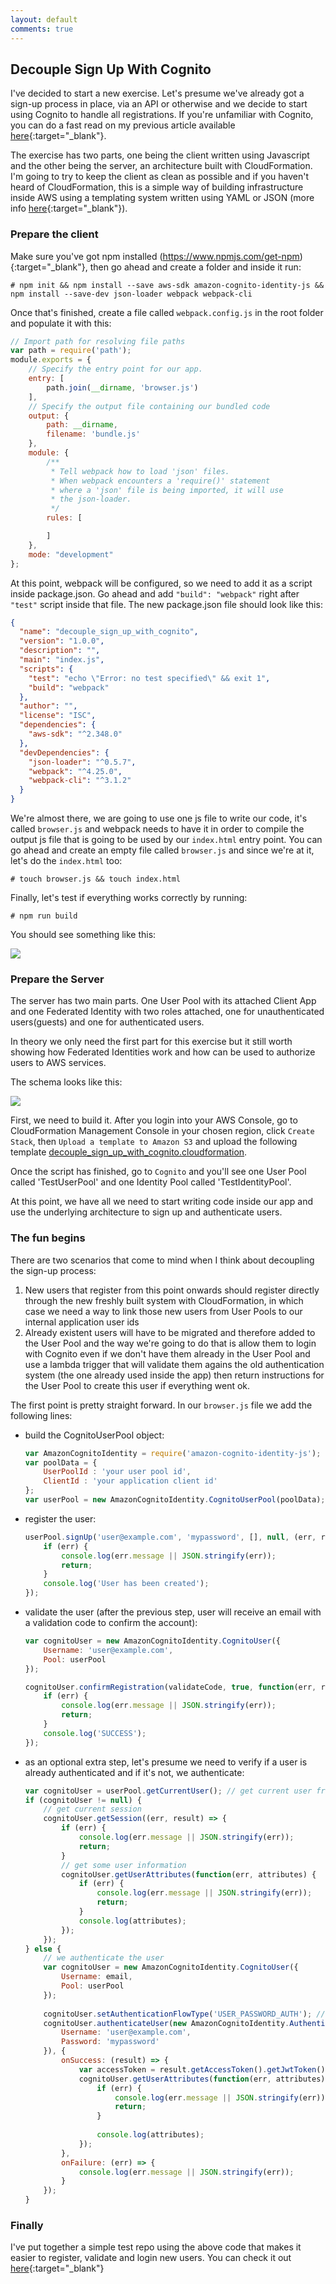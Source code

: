```yaml
---
layout: default
comments: true
---
```


## Decouple Sign Up With Cognito
I've decided to start a new exercise. Let's presume we've already got a sign-up process in place, via an API or otherwise 
and we decide to start using Cognito to handle all registrations. If you're unfamiliar with Cognito, you can do a fast read
on my previous article available [here](cognito_introduction.md){:target="_blank"}.

The exercise has two parts, one being the client written using Javascript and the other being the server, an architecture built with CloudFormation. I'm going to try to keep the client as clean as possible and if you haven't heard of CloudFormation, this is a simple way of building infrastructure inside AWS using a templating system written using YAML or JSON (more info [here](https://aws.amazon.com/cloudformation/){:target="_blank"}). 

### Prepare the client
Make sure you've got npm installed (https://www.npmjs.com/get-npm){:target="_blank"}, then go ahead and create a folder and inside it run:
```
# npm init && npm install --save aws-sdk amazon-cognito-identity-js && npm install --save-dev json-loader webpack webpack-cli 
```
Once that's finished, create a file called `webpack.config.js` in the root folder and populate it with this:
```javascript
// Import path for resolving file paths
var path = require('path');
module.exports = {
    // Specify the entry point for our app.
    entry: [
        path.join(__dirname, 'browser.js')
    ],
    // Specify the output file containing our bundled code
    output: {
        path: __dirname,
        filename: 'bundle.js'
    },
    module: {
        /**
         * Tell webpack how to load 'json' files.
         * When webpack encounters a 'require()' statement
         * where a 'json' file is being imported, it will use
         * the json-loader.
         */
        rules: [

        ]
    },
    mode: "development"
};
```
At this point, webpack will be configured, so we need to add it as a script inside package.json. Go ahead and add `"build": "webpack"` right after `"test"` script inside that file. The new package.json file should look like this:

```json
{
  "name": "decouple_sign_up_with_cognito",
  "version": "1.0.0",
  "description": "",
  "main": "index.js",
  "scripts": {
    "test": "echo \"Error: no test specified\" && exit 1",
    "build": "webpack"
  },
  "author": "",
  "license": "ISC",
  "dependencies": {
    "aws-sdk": "^2.348.0"
  },
  "devDependencies": {
    "json-loader": "^0.5.7",
    "webpack": "^4.25.0",
    "webpack-cli": "^3.1.2"
  }
}

```

We're almost there, we are going to use one js file to write our code, it's called `browser.js` and webpack needs to have it in order to compile the output js file that is going to be used by our `index.html` entry point. You can go ahead and create an empty file called `browser.js` and since we're at it, let's do the `index.html` too:
``` 
# touch browser.js && touch index.html 
```
Finally, let's test if everything works correctly by running:
```
# npm run build
```
You should see something like this:

![](assets/img/decouple_sign_up_with_cognito/1.png)

### Prepare the Server
The server has two main parts. One User Pool with its attached Client App and one Federated Identity with two roles attached, one for unauthenticated users(guests) and one for authenticated users.

In theory we only need the first part for this exercise but it still worth showing how Federated Identities work and how can be used to authorize users to AWS services. 

The schema looks like this:

![](assets/img/decouple_sign_up_with_cognito/2.png)

First, we need to build it. After you login into your AWS Console, go to CloudFormation Management Console in your chosen region, click `Create Stack`, then `Upload a template to Amazon S3` and upload the following template <a href="assets/download/decouple_sign_up_with_cognito.cloudformation" download>decouple_sign_up_with_cognito.cloudformation</a>.

Once the script has finished, go to `Cognito` and you'll see one User Pool called 'TestUserPool' and one Identity Pool called 'TestIdentityPool'. 

At this point, we have all we need to start writing code inside our app and use the underlying architecture to sign up and authenticate users. 

### The fun begins
There are two scenarios that come to mind when I think about decoupling the sign-up process:
1. New users that register from this point onwards should register directly through the new freshly built system with CloudFormation, in which case we need a way to link those new users from User Pools to our internal application user ids
2. Already existent users will have to be migrated and therefore added to the User Pool and the way we're going to do that is allow them to login with Cognito even if we don't have them already in the User Pool and use a lambda trigger that will validate them agains the old authentication system (the one already used inside the app) then return instructions for the User Pool to create this user if everything went ok.

The first point is pretty straight forward. In our `browser.js` file we add the following lines:
* build the CognitoUserPool object:
  ```javascript
  var AmazonCognitoIdentity = require('amazon-cognito-identity-js');
  var poolData = {
      UserPoolId : 'your user pool id',
      ClientId : 'your application client id'
  };
  var userPool = new AmazonCognitoIdentity.CognitoUserPool(poolData);
  ```
* register the user:
  ```javascript
  userPool.signUp('user@example.com', 'mypassword', [], null, (err, result) => {
      if (err) {
          console.log(err.message || JSON.stringify(err));
          return;
      }
      console.log('User has been created');
  });
  ```
* validate the user (after the previous step, user will receive an email with a validation code to confirm the account):
  ```javascript
  var cognitoUser = new AmazonCognitoIdentity.CognitoUser({
      Username: 'user@example.com',
      Pool: userPool
  });

  cognitoUser.confirmRegistration(validateCode, true, function(err, result) {
      if (err) {
          console.log(err.message || JSON.stringify(err));
          return;
      }
      console.log('SUCCESS');
  });
  ```
* as an optional extra step, let's presume we need to verify if a user is already authenticated and if it's not, we authenticate:
  ```javascript
  var cognitoUser = userPool.getCurrentUser(); // get current user from local storage
  if (cognitoUser != null) {
      // get current session
      cognitoUser.getSession((err, result) => {
          if (err) {
              console.log(err.message || JSON.stringify(err));
              return;
          }
          // get some user information
          cognitoUser.getUserAttributes(function(err, attributes) {
              if (err) {
                  console.log(err.message || JSON.stringify(err));
                  return;
              }
              console.log(attributes);
          });
      });
  } else {
      // we authenticate the user
      var cognitoUser = new AmazonCognitoIdentity.CognitoUser({
          Username: email,
          Pool: userPool
      });
      
      cognitoUser.setAuthenticationFlowType('USER_PASSWORD_AUTH'); // in order to trigger the migration, we need to use this flow
      cognitoUser.authenticateUser(new AmazonCognitoIdentity.AuthenticationDetails({
          Username: 'user@example.com',
          Password: 'mypassword'
      }), {
          onSuccess: (result) => {
              var accessToken = result.getAccessToken().getJwtToken();
              cognitoUser.getUserAttributes(function(err, attributes) {
                  if (err) {
                      console.log(err.message || JSON.stringify(err));
                      return;
                  }
                    
                  console.log(attributes);
              });
          },
          onFailure: (err) => {
              console.log(err.message || JSON.stringify(err));
          }
      });
  }
  ```
  
### Finally
I've put together a simple test repo using the above code that makes it easier to register, validate and login new users. You can check it out [here](https://github.com/alez007/decouple_sign_up_with_cognito){:target="_blank"}
